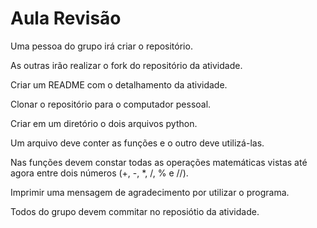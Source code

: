 # Aula Revisão

Uma pessoa do grupo irá criar o repositório.

As outras irão realizar o fork do repositório da atividade.

Criar um README com o detalhamento da atividade.

Clonar o repositório para o computador pessoal.

Criar em um diretório o dois arquivos python.

Um arquivo deve conter as funções e o outro deve utilizá-las.

Nas funções devem constar todas as operações matemáticas vistas até agora entre dois números (+, -, *, /, % e //).

Imprimir uma mensagem de agradecimento por utilizar o programa. 

Todos do grupo devem commitar no reposiótio da atividade.